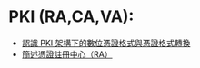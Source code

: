 # PKI (RA,CA,VA):
 * [認識 PKI 架構下的數位憑證格式與憑證格式轉換](https://blog.miniasp.com/post/2018/04/21/PKI-Digital-Certificate-Format-Convertion-Notes)
 * [簡述憑證註冊中心（RA）](http://edm.ares.com.tw/dm/newsletter-2012-11/IT-1.php)

